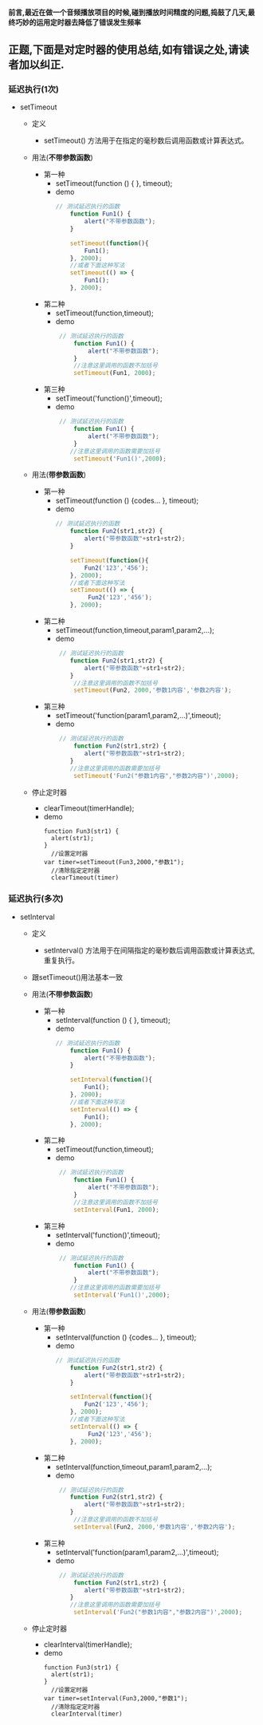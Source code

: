 #### 前言,最近在做一个音频播放项目的时候,碰到播放时间精度的问题,捣鼓了几天,最终巧妙的运用定时器去降低了错误发生频率

## 正题,下面是对定时器的使用总结,如有错误之处,请读者加以纠正.

### 延迟执行(1次)
* setTimeout
  * 定义
    * setTimeout() 方法用于在指定的毫秒数后调用函数或计算表达式。
  * 用法(**不带参数函数**)
    * 第一种
      * setTimeout(function () {
            }, timeout);
      * demo
        ```js
        // 测试延迟执行的函数
            function Fun1() {
                alert("不带参数函数");
            }

            setTimeout(function(){
                Fun1();
            }, 2000);
            //或者下面这种写法
            setTimeout(() => {
                Fun1();
            }, 2000);
        ```
    * 第二种
      * setTimeout(function,timeout);
      * demo
        ```js
         // 测试延迟执行的函数
             function Fun1() {
                 alert("不带参数函数");
             }
             //注意这里调用的函数不加括号
             setTimeout(Fun1, 2000);
         ```
    * 第三种
      * setTimeout('function()',timeout);
      * demo
        ```js
         // 测试延迟执行的函数
             function Fun1() {
                 alert("不带参数函数");
             } 
            //注意这里调用的函数需要加括号
             setTimeout('Fun1()',2000);
        ```

  * 用法(**带参数函数**)
    * 第一种
      * setTimeout(function () {codes...
                    }, timeout);
      * demo
        ```js
        // 测试延迟执行的函数
            function Fun2(str1,str2) {
                alert("带参数函数"+str1+str2);
            }

            setTimeout(function(){
                Fun2('123','456');
            }, 2000);
            //或者下面这种写法
            setTimeout(() => {
                 Fun2('123','456');
            }, 2000);
        ```
    * 第二种
      * setTimeout(function,timeout,param1,param2,...);
      * demo
        ```js
         // 测试延迟执行的函数
            function Fun2(str1,str2) {
                alert("带参数函数"+str1+str2);
            }
             //注意这里调用的函数不加括号
             setTimeout(Fun2, 2000,'参数1内容','参数2内容');
         ```
    * 第三种
      * setTimeout('function(param1,param2,...)',timeout);
      * demo
        ```js
         // 测试延迟执行的函数
             function Fun2(str1,str2) {
                alert("带参数函数"+str1+str2);
            }
            //注意这里调用的函数需要加括号
             setTimeout('Fun2("参数1内容","参数2内容")',2000);
        ```

  * 停止定时器
    * clearTimeout(timerHandle);
    * demo
      ```JS
      function Fun3(str1) {
        alert(str1);
      }
        //设置定时器
      var timer=setTimeout(Fun3,2000,"参数1");
        //清除指定定时器
        clearTimeout(timer)
      ``` 

### 延迟执行(多次)
* setInterval
  * 定义
    * setInterval() 方法用于在间隔指定的毫秒数后调用函数或计算表达式,重复执行。
  * 跟setTimeout()用法基本一致
  * 用法(**不带参数函数**)
    * 第一种
      * setInterval(function () {
            }, timeout);
      * demo
        ```js
        // 测试延迟执行的函数
            function Fun1() {
                alert("不带参数函数");
            }

            setInterval(function(){
                Fun1();
            }, 2000);
            //或者下面这种写法
            setInterval(() => {
                Fun1();
            }, 2000);
        ```
    * 第二种
      * setTimeout(function,timeout);
      * demo
        ```js
         // 测试延迟执行的函数
             function Fun1() {
                 alert("不带参数函数");
             }
             //注意这里调用的函数不加括号
             setInterval(Fun1, 2000);
         ```
    * 第三种
      * setInterval('function()',timeout);
      * demo
        ```js
         // 测试延迟执行的函数
             function Fun1() {
                 alert("不带参数函数");
             } 
            //注意这里调用的函数需要加括号
             setInterval('Fun1()',2000);
        ```

  * 用法(**带参数函数**)
    * 第一种
      * setInterval(function () {codes...
                    }, timeout);
      * demo
        ```js
        // 测试延迟执行的函数
            function Fun2(str1,str2) {
                alert("带参数函数"+str1+str2);
            }

            setInterval(function(){
                Fun2('123','456');
            }, 2000);
            //或者下面这种写法
            setInterval(() => {
                 Fun2('123','456');
            }, 2000);
        ```
    * 第二种
      * setInterval(function,timeout,param1,param2,...);
      * demo
        ```js
         // 测试延迟执行的函数
            function Fun2(str1,str2) {
                alert("带参数函数"+str1+str2);
            }
             //注意这里调用的函数不加括号
             setInterval(Fun2, 2000,'参数1内容','参数2内容');
         ```
    * 第三种
      * setInterval('function(param1,param2,...)',timeout);
      * demo
        ```js
         // 测试延迟执行的函数
             function Fun2(str1,str2) {
                alert("带参数函数"+str1+str2);
            }
            //注意这里调用的函数需要加括号
             setInterval('Fun2("参数1内容","参数2内容")',2000);
        ```

  * 停止定时器
    * clearInterval(timerHandle);
    * demo
      ```JS
      function Fun3(str1) {
        alert(str1);
      }
        //设置定时器
      var timer=setInterval(Fun3,2000,"参数1");
        //清除指定定时器
        clearInterval(timer)
      ``` 